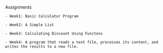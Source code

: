 Assignments

    - Week1: Basic Calculator Program

    - Week2: A Simple List

    - Week3: Calculating Discount Using Functons

    - Week4: A program that reads a text file, processes its content, and writes the results to a new file.
